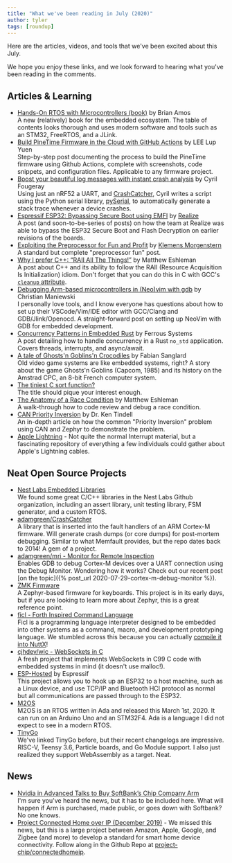 ```yaml
---
title: "What we've been reading in July (2020)"
author: tyler
tags: [roundup]
---
```


<!-- excerpt start -->

Here are the articles, videos, and tools that we've been excited about this
July.

<!-- excerpt end -->

We hope you enjoy these links, and we look forward to hearing what you've been
reading in the comments.

## Articles & Learning

- [Hands-On RTOS with Microcontrollers (book)](https://www.packtpub.com/cloud-networking/hands-on-rtos-with-microcontrollers) by Brian Amos<br>A new (relatively) book for the embedded ecosystem. The table of contents looks thorough and uses modern software and tools such as an STM32, FreeRTOS, and a JLink.
- [Build PineTime Firmware in the Cloud with GitHub Actions](https://lupyuen.github.io/pinetime-rust-mynewt/articles/cloud) by LEE Lup Yuen<br>Step-by-step post documenting the process to build the PineTime firmware using Github Actions, complete with screenshots, code snippets, and configuration files. Applicable to any firmware project.
- [Boost your beautiful log messages with instant crash analysis](http://www.cyrilfougeray.com/2020/07/27/firmware-logs-with-stack-trace.html) by Cyril Fougeray<br>Using just an nRF52 a UART, and [CrashCatcher](https://github.com/adamgreen/CrashCatcher), Cyril writes a script using the Python serial library, [pySerial](https://pythonhosted.org/pyserial/), to automatically generate a stack trace whenever a device crashes.
- [Espressif ESP32: Bypassing Secure Boot using EMFI](https://raelize.com/posts/espressif-systems-esp32-bypassing-sb-using-emfi/) by [Realize](https://raelize.com/)<br>A post (and soon-to-be-series of posts) on how the team at Realize was able to bypass the ESP32 Secure Boot and Flash Decryption on earlier revisions of the boards.
- [Exploiting the Preprocessor for Fun and Profit](https://embeddedartistry.com/blog/2020/07/27/exploiting-the-preprocessor-for-fun-and-profit/) by [Klemens Morgenstern](https://klemens.dev/)<br>A standard but complete "preprocessor fun" post.
- [Why I prefer C++: “RAII All The Things!”](https://covemountainsoftware.com/2019/11/26/why-i-prefer-c-raii-all-the-things/) by Matthew Eshleman<br>A post about C++ and its ability to follow the RAII (Resource Acquisition Is Initialization) idiom. Don't forget that you can do this in C with GCC's [`cleanup` attribute](https://jooojub.github.io/post/2019-06-16-gcc-attribute-cleanup).
- [Debugging Arm-based microcontrollers in (Neo)vim with gdb](https://chmanie.com/post/2020/07/18/debugging-arm-based-microcontrollers-in-neovim-with-gdb/) by Christian Maniewski<br>I personally love tools, and I know everyone has questions about how to set up their VSCode/Vim/IDE editor with GCC/Clang and GDB/Jlink/Openocd. A straight-forward post on setting up NeoVim with GDB for embedded development.
- [Concurrency Patterns in Embedded Rust](https://ferrous-systems.com/blog/embedded-concurrency-patterns/) by Ferrous Systems<br>A post detailing how to handle concurrency in a Rust `no_std` application. Covers threads, interrupts, and async/await.
- [A tale of Ghosts'n Goblins'n Crocodiles](https://fabiensanglard.net/cpc/index.html) by Fabian Sanglard<br>Old video game systems are like embedded systems, right? A story about the game Ghosts'n Goblins (Capcom, 1985) and its history on the Amstrad CPC, an 8-bit French computer system.
- [The tiniest C sort function?](https://www.cs.dartmouth.edu/~doug/tinysort.html)<br> The title should pique your interest enough.
- [The Anatomy of a Race Condition](https://covemountainsoftware.com/2020/06/21/the-anatomy-of-a-race-condition/) by Matthew Eshleman<br>A walk-through how to code review and debug a race condition.
- [CAN Priority Inversion](https://kentindell.github.io/2020/06/29/can-priority-inversion/) by Dr. Ken Tindell<br>An in-depth article on how the common "Priority Inversion" problem using CAN and Zephyr to demonstrate the problem.
- [Apple Lightning](https://nyansatan.github.io/lightning/) - Not quite the normal Interrupt material, but a fascinating repository of everything a few individuals could gather about Apple's Lightning cables.

## Neat Open Source Projects

- [Nest Labs Embedded Libraries](https://github.com/nestlabs)<br>We found some great C/C++ libraries in the Nest Labs Github organization, including an assert library, unit testing library, FSM generator, and a custom RTOS.
- [adamgreen/CrashCatcher](https://github.com/adamgreen/CrashCatcher)<br>A library that is inserted into the fault handlers of an ARM Cortex-M firmware. Will generate crash dumps (or core dumps) for post-mortem debugging. Similar to what Memfault provides, but the repo dates back to 2014! A gem of a project.
- [adamgreen/mri - Monitor for Remote Inspection](https://github.com/adamgreen/mri)<br>Enables GDB to debug Cortex-M devices over a UART connection using the Debug Monitor. Wondering how it works? Check out our recent post [on the topic]({% post_url 2020-07-29-cortex-m-debug-monitor %}).
- [ZMK Firmware](https://zmkfirmware.dev/)<br>A Zephyr-based firmware for keyboards. This project is in its early days, but if you are looking to learn more about Zephyr, this is a great reference point.
- [ficl - Forth Inspired Command Language](http://ficl.sourceforge.net/)<br>Ficl is a programming language interpreter designed to be embedded into other systems as a command, macro, and development prototyping language. We stumbled across this because you can actually [compile it into NuttX](https://cwiki.apache.org/confluence/display/NUTTX/Configuration+Variables#CONFIG_INTERPRETERS_FICL)! 
- [cjhdev/wic  - WebSockets in C](https://github.com/cjhdev/wic)<br>A fresh project that implements WebSockets in C99 C code with embedded systems in mind (it doesn't use malloc!).
- [ESP-Hosted](https://github.com/espressif/esp-hosted) by Espressif<br>This project allows you to hook up an ESP32 to a host machine, such as a Linux device, and use TCP/IP and Bluetooth HCI protocol as normal but all communications are passed through to the ESP32.
- [M2OS](https://m2os.unican.es)<br>M2OS is an RTOS written in Ada and released this March 1st, 2020. It can run on an Arduino Uno and an STM32F4. Ada is a language I did not expect to see in a modern RTOS.
- [TinyGo](https://github.com/tinygo-org/tinygo)<br>We've linked TinyGo before, but their recent changelogs are impressive. RISC-V, Teensy 3.6, Particle boards, and Go Module support. I also just realized they support WebAssembly as a target. Neat.

## News

- [Nvidia in Advanced Talks to Buy SoftBank’s Chip Company Arm](https://www.bloomberg.com/news/articles/2020-07-31/nvidia-said-in-advanced-talks-to-buy-softbank-s-chip-company-arm)<br>I'm sure you've heard the news, but it has to be included here. What will happen if Arm is purchased, made public, or goes down with Softbank? No one knows.
- [Project Connected Home over IP (December 2019)](https://zigbeealliance.org/news_and_articles/connectedhomeIP/) - We missed this news, but this is a large project between Amazon, Apple, Google, and Zigbee (and more) to develop a standard for smart home device connectivity. Follow along in the Github Repo at [project-chip/connectedhomeip](https://github.com/project-chip/connectedhomeip).
